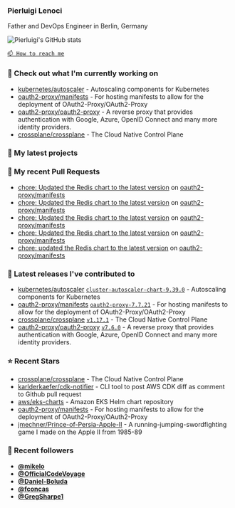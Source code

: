 ### Pierluigi Lenoci

Father and DevOps Engineer in Berlin, Germany

![Pierluigi's GitHub stats](https://github-readme-stats.vercel.app/api?username=pierluigilenoci&show=reviews,discussions_started,discussions_answered,prs_merged,prs_merged_percentage&show_icons=true&theme=trasparent&cache_seconds=86400)

[`📫 How to reach me`](https://about.me/pierluigi.lenoci)

### 👷 Check out what I'm currently working on

- [kubernetes/autoscaler](https://github.com/kubernetes/autoscaler) - Autoscaling components for Kubernetes
- [oauth2-proxy/manifests](https://github.com/oauth2-proxy/manifests) - For hosting manifests to allow for the deployment of OAuth2-Proxy/OAuth2-Proxy
- [oauth2-proxy/oauth2-proxy](https://github.com/oauth2-proxy/oauth2-proxy) - A reverse proxy that provides authentication with Google, Azure, OpenID Connect and many more identity providers.
- [crossplane/crossplane](https://github.com/crossplane/crossplane) - The Cloud Native Control Plane

### 🌱 My latest projects


### 🔨 My recent Pull Requests

- [chore: Updated the Redis chart to the latest version](https://github.com/oauth2-proxy/manifests/pull/240) on [oauth2-proxy/manifests](https://github.com/oauth2-proxy/manifests)
- [chore: Updated the Redis chart to the latest version](https://github.com/oauth2-proxy/manifests/pull/238) on [oauth2-proxy/manifests](https://github.com/oauth2-proxy/manifests)
- [chore: Updated the Redis chart to the latest version](https://github.com/oauth2-proxy/manifests/pull/237) on [oauth2-proxy/manifests](https://github.com/oauth2-proxy/manifests)
- [chore: Updated the Redis chart to the latest version](https://github.com/oauth2-proxy/manifests/pull/236) on [oauth2-proxy/manifests](https://github.com/oauth2-proxy/manifests)
- [chore: updated the Redis chart to the latest version](https://github.com/oauth2-proxy/manifests/pull/235) on [oauth2-proxy/manifests](https://github.com/oauth2-proxy/manifests)

### 🔭 Latest releases I've contributed to

- [kubernetes/autoscaler](https://github.com/kubernetes/autoscaler) [`cluster-autoscaler-chart-9.39.0`](https://github.com/kubernetes/autoscaler/releases/tag/cluster-autoscaler-chart-9.39.0) - Autoscaling components for Kubernetes
- [oauth2-proxy/manifests](https://github.com/oauth2-proxy/manifests) [`oauth2-proxy-7.7.21`](https://github.com/oauth2-proxy/manifests/releases/tag/oauth2-proxy-7.7.21) - For hosting manifests to allow for the deployment of OAuth2-Proxy/OAuth2-Proxy
- [crossplane/crossplane](https://github.com/crossplane/crossplane) [`v1.17.1`](https://github.com/crossplane/crossplane/releases/tag/v1.17.1) - The Cloud Native Control Plane
- [oauth2-proxy/oauth2-proxy](https://github.com/oauth2-proxy/oauth2-proxy) [`v7.6.0`](https://github.com/oauth2-proxy/oauth2-proxy/releases/tag/v7.6.0) - A reverse proxy that provides authentication with Google, Azure, OpenID Connect and many more identity providers.

### ⭐ Recent Stars

- [crossplane/crossplane](https://github.com/crossplane/crossplane) - The Cloud Native Control Plane
- [karlderkaefer/cdk-notifier](https://github.com/karlderkaefer/cdk-notifier) - CLI tool to post AWS CDK diff as comment to Github pull request
- [aws/eks-charts](https://github.com/aws/eks-charts) - Amazon EKS Helm chart repository
- [oauth2-proxy/manifests](https://github.com/oauth2-proxy/manifests) - For hosting manifests to allow for the deployment of OAuth2-Proxy/OAuth2-Proxy
- [jmechner/Prince-of-Persia-Apple-II](https://github.com/jmechner/Prince-of-Persia-Apple-II) - A running-jumping-swordfighting game I made on the Apple II from 1985-89

### 💖 Recent followers

- [**@mikelo**](https://github.com/mikelo)
- [**@OfficialCodeVoyage**](https://github.com/OfficialCodeVoyage)
- [**@Daniel-Boluda**](https://github.com/Daniel-Boluda)
- [**@fconcas**](https://github.com/fconcas)
- [**@GregSharpe1**](https://github.com/GregSharpe1)
